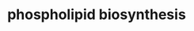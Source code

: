 ---
authors:
- Linda24012000
description: This phospholipid biosynthesis shows a schematic outline of the major
  pathways for phospholipid biosynthesis in yeast, including the phosphatidylcholine/phosphatidyl-
  ethanolamine (PC/PE) reacylation pathways and the glycerophosphocholine acyltransferase
  (GPCAT) and glycerophosphoethanolamine acyltransferase (GPEAT) activities described
  in the present paper. CL, cardiolipin; DAG, diacylglycerol; DHAP, dihydroxyacetone
  phos- phate; G3P, glycerol-3-phosphate; GPC, glycerophosphocholine; GPE, glycerophosphoethanolamine;
  LPA, lysophosphatidic acid; LPC, lysophosphatidylcholine; LPE, lysophosphatidylethanolamine;
  PA, phosphatidic acid; PG, phosphatidylglycerol; PI, phosphatidylinositol; PS, phosphatidylserine.
last-edited: 2022-02-23
organisms:
- Saccharomyces cerevisiae
redirect_from:
- /index.php/Pathway:WP5201
- /instance/WP5201
revision: null
schema-jsonld:
- '@context': https://schema.org/
  '@id': https://wikipathways.github.io/pathways/WP5201.html
  '@type': Dataset
  creator:
    '@type': Organization
    name: WikiPathways
  description: This phospholipid biosynthesis shows a schematic outline of the major
    pathways for phospholipid biosynthesis in yeast, including the phosphatidylcholine/phosphatidyl-
    ethanolamine (PC/PE) reacylation pathways and the glycerophosphocholine acyltransferase
    (GPCAT) and glycerophosphoethanolamine acyltransferase (GPEAT) activities described
    in the present paper. CL, cardiolipin; DAG, diacylglycerol; DHAP, dihydroxyacetone
    phos- phate; G3P, glycerol-3-phosphate; GPC, glycerophosphocholine; GPE, glycerophosphoethanolamine;
    LPA, lysophosphatidic acid; LPC, lysophosphatidylcholine; LPE, lysophosphatidylethanolamine;
    PA, phosphatidic acid; PG, phosphatidylglycerol; PI, phosphatidylinositol; PS,
    phosphatidylserine.
  keywords:
  - ''
  - ALE1
  - CDP-DAG
  - CDP-choline
  - CDP-ethanolamine(1−)
  - CDS1
  - CHO1
  - CL
  - CPT1
  - Choline
  - DAG
  - DHAP
  - DPP1
  - G3P
  - GIT1
  - GPC1
  - GPE
  - GPT2
  - GeneProduct
  - HNM1
  - LPA
  - LPC
  - LPE
  - LPP1
  - NTE1
  - PA
  - PAH1
  - PC
  - PE
  - PG
  - PI
  - PS
  - PSD1
  - PSD2
  - SCT1
  - choline-P
  license: CC0
  name: phospholipid biosynthesis
seo: CreativeWork
title: phospholipid biosynthesis
wpid: WP5201
---